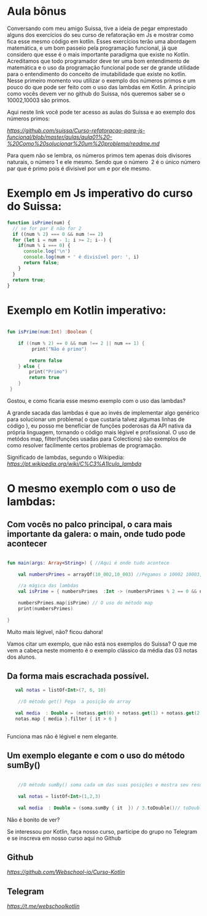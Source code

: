 # Aula bônus

Conversando com meu amigo Suissa, tive a ideia de pegar emprestado alguns dos exercícios do seu curso de refatoração em Js 
e mostrar como fica esse mesmo código em kotlin. Esses exercícios terão uma abordagem matemática, e um bom passeio pela programação funcional, já que considero que esse é o mais importante paradigma que existe no Kotlin. Acreditamos que todo programador deve ter uma bom entendimento de matemática e o uso da programação funcional pode ser de grande utilidade para o entendimento do conceito de imutabilidade que existe no kotlin. Nesse primeiro momento vou utilizar o exemplo dos números primos e um pouco do que pode ser feito com o uso das lambdas em Kotlin. A principio como vocês devem ver no github do Suissa, nós queremos saber se o 10002,10003 são primos.

Aqui neste link você pode ter acesso as aulas do Suissa e ao exemplo dos números primos:

*https://github.com/suissa/Curso-refatoracao-para-js-funcional/blob/master/aulas/aula01%20-%20Como%20solucionar%20um%20problema/readme.md*


Para quem não se lembra, os números primos tem apenas dois divisores naturais, o número  1 e ele mesmo. Sendo que o número  2 é o único número par que é primo pois é divisivel por um e por ele mesmo.

# Exemplo em Js imperativo do curso do Suissa:

```js
function isPrime(num) { 
  // se for par E não for 2
  if ((num % 2) === 0 && num !== 2)
  for (let i = num - 1; i >= 2; i--) {
    if(num % i === 0) {
      console.log('\n')
      console.log(num + ' é divisível por: ', i)
      return false;
    }
  }
  return true;
}

```
# Exemplo em Kotlin imperativo:

```kotlin

fun isPrime(num:Int) :Boolean {
    
    if ((num % 2) == 0 && num !== 2 || num == 1) {
         print("Não é primo")
        
        return false
    } else {
        print("Primo")
        return true
    }
 }

```

Gostou, e como ficaria esse mesmo exemplo com o uso das lambdas?

A grande sacada das lambdas é que ao invés de implementar algo genérico para solucionar um problema( o que custaria talvez algumas linhas de código ), eu posso me beneficiar de funções poderosas da API nativa da própria linguagem, tornando o código mais légivel e profissional. O uso de metódos map, filter(funções usadas para Colections) são exemplos de como resolver facilmente certos problemas de programação.


Significado de lambdas, segundo o Wikipedia:
*https://pt.wikipedia.org/wiki/C%C3%A1lculo_lambda*


# O mesmo exemplo com o uso de lambdas:


## Com vocês no palco principal, o cara mais importante da galera: o main, onde tudo pode acontecer

```kotlin

fun main(args: Array<String>) { //Aqui é onde tudo acontece
    
    val numbersPrimes = arrayOf(10_002,10_003) //Pegamos o 10002 10003, como tinhamos falado
    
    //a mágica das lambdas
    val isPrime = { numbersPrimes  :Int -> (numbersPrimes % 2 == 0 && numbersPrimes !== 2 || numbersPrimes == 1) }
    
    numbersPrimes.map(isPrime) // O uso do método map
    print(numbersPrimes)
    
}

```
Muito mais légivel, não? ficou dahora!

Vamos citar um exemplo, que não está nos exemplos do Suissa?
O que me vem a cabeça neste momento é o exemplo clássico da média das 03 notas dos alunos.

## Da forma mais escrachada possível.

```kotlin
   val notas = listOf<Int>(7, 6, 10)
    
    //O método get() Pega  a posição do array
    
   val media  : Double = (notass.get(0) + notass.get(1) + notass.get(2) ) / 3.toDouble()
   notas.map { media }.filter { it > 6 }
  
```
Funciona mas não é légivel e nem elegante.

## Um exemplo elegante e com o uso do método sumBy()

```kotlin
  
    //O método sumBy() soma cada um das suas posições e mostra seu resultado
    
    val notas = listOf<Int>(1,2,3)
    
    val media  : Double = (soma.sumBy { it  }) / 3.toDouble()// toDouble converte para que o resultado seja double no final
```


Não é bonito de ver?

Se interessou por Kotlin, faça nosso curso, participe do grupo no Telegram e se inscreva em nosso curso aqui no Github

## Github
*https://github.com/Webschool-io/Curso-Kotlin*

## Telegram
*https://t.me/webschoolkotlin*





